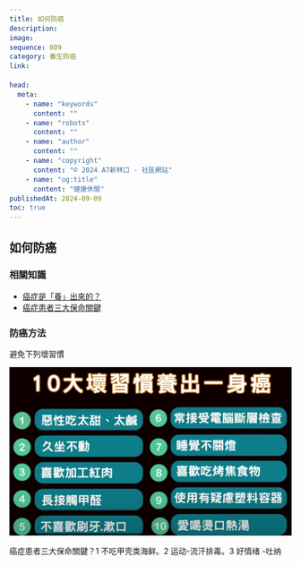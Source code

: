 ```yaml
---
title: 如何防癌
description:
image:
sequence: 009
category: 養生防癌
link:

head:
  meta:
    - name: "keywords"
      content: ""
    - name: "robots"
      content: ""
    - name: "author"
      content: ""
    - name: "copyright"
      content: "© 2024 A7新林口 - 社區網站"
    - name: "og:title"
      content: "健康休閒"
publishedAt: 2024-09-09
toc: true
---
```


## 如何防癌

### 相關知識

- <a href="https://www.youtube.com/watch?v=R9hK-w3FDTw">癌症是「養」出來的？</a>
- <a href="https://www.youtube.com/watch?v=2tMiz4I9S9A">癌症患者三大保命關鍵</a>

### 防癌方法

避免下列壞習慣

![h009-01.jpeg](/images/health/h009-01.jpeg)

癌症患者三大保命關鍵？1 不吃甲壳类海鲜。2 运动-流汗排毒。3 好情绪 -吐纳
